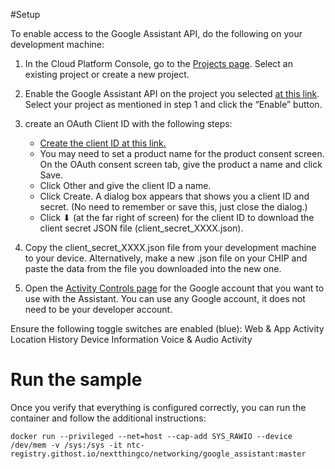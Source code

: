 #Setup

To enable access to the Google Assistant API, do the following on your development machine:

1. In the Cloud Platform Console, go to the [Projects page](https://console.cloud.google.com/project?pli=1). Select an existing project or create a new project.

2. Enable the Google Assistant API on the project you selected [at this link](https://console.developers.google.com/apis/api/embeddedassistant.googleapis.com/overview?pli=1). Select your project as mentioned in step 1 and click the “Enable” button.

3. create an OAuth Client ID with the following steps:
    - [Create the client ID at this link.](https://console.developers.google.com/apis/credentials/oauthclient)
    - You may need to set a product name for the product consent screen. On the OAuth consent screen tab, give the product a name and click Save.
    - Click Other and give the client ID a name.
    - Click Create. A dialog box appears that shows you a client ID and secret. (No need to remember or save this, just close the dialog.)
    - Click ⬇ (at the far right of screen) for the client ID to download the client secret JSON file (client_secret_XXXX.json).

4. Copy the client_secret_XXXX.json file from your development machine to your device. Alternatively, make a new .json file on your CHIP and paste the data from the file you downloaded into the new one.

5. Open the [Activity Controls page](https://myaccount.google.com/activitycontrols) for the Google account that you want to use with the Assistant. You can use any Google account, it does not need to be your developer account.

Ensure the following toggle switches are enabled (blue):
Web & App Activity
Location History
Device Information
Voice & Audio Activity

# Run the sample
Once you verify that everything is configured correctly, you can run the container and follow the additional instructions:

```
docker run --privileged --net=host --cap-add SYS_RAWIO --device /dev/mem -v /sys:/sys -it ntc-registry.githost.io/nextthingco/networking/google_assistant:master
```
